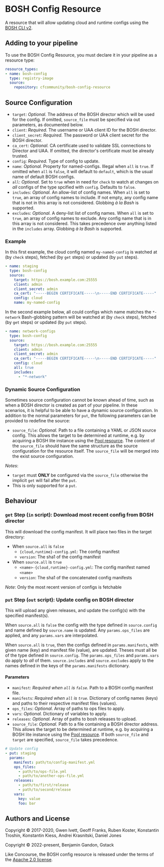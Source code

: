 # BOSH Config Resource

A resource that will allow updating cloud and runtime configs using the
[BOSH CLI v2][cli_v2].

[cli_v2]: https://bosh.io/docs/cli-v2/

## Adding to your pipeline

To use the BOSH Config Resource, you must declare it in your pipeline as a
resource type:

```yaml
resource_types:
- name: bosh-config
  type: registry-image
  source:
    repository: cfcommunity/bosh-config-resource
```

## Source Configuration

* `target`: *Optional.* The address of the BOSH director which will be used for
  the config. If omitted, `source_file` must be specified via out parameters, as
  documented below.
* `client`: *Required.* The username or UAA client ID for the BOSH director.
* `client_secret`: *Required.* The password or UAA client secret for the BOSH
  director.
* `ca_cert`: *Optional.* CA certificate used to validate SSL connections to
  Director and UAA. If omitted, the director's certificate must be already
  trusted.
* `config`: *Required.* Type of config to update.
* `name`: *Optional.* Property for named-configs. Illegal when `all` is `true`.
  If omitted when `all` is `false`, it will default to `default`, which is the
  usual name of default BOSH configs.
* `all`: *Optional.* Set to `true` when in need for `check` to watch at changes
  on _all_ configs of the type spcified with `config`. Defaults to `false`.
* `includes`: *Optional.* An allow-list of config names. When `all` is set to
  `true`, an array of config names to include. If not empty, any config name
  that is not in this array is not considered. Globbing _à la Bash_ is supported.
* `excludes`: *Optional.* A deny-list list of config names. When `all` is set to
  `true`, an array of config names to exclude. Any config name that is in this
  array is not considered. This takes precedence over anything listed in the
  `includes` array. Globbing _à la Bash_ is supported.

### Example

In this first example, the cloud config named `my-named-config` is watched at
(by `check` steps), fetched (by `get` steps) or updated (by `put` steps).

```yaml
- name: staging
  type: bosh-config
  source:
    target: https://bosh.example.com:25555
    client: admin
    client_secret: admin
    ca_cert: "-----BEGIN CERTIFICATE-----\n-----END CERTIFICATE-----"
    config: cloud
    name: my-named-config
```

In the second example below, all could configs which name matches the
`*-network` Bash-globbing pattern will be watched at (by `check` steps),
fetched (by `get` steps) or updated (by `put` steps).

```yaml
- name: network-configs
  type: bosh-config
  source:
    target: https://bosh.example.com:25555
    client: admin
    client_secret: admin
    ca_cert: "-----BEGIN CERTIFICATE-----\n-----END CERTIFICATE-----"
    config: cloud
    all: true
    includes:
      - "*-network"
```

### Dynamic Source Configuration

Sometimes source configuration cannot be known ahead of time, such as when a BOSH director is created as part of your
pipeline. In these scenarios, it is helpful to be able to have a dynamic source configuration. In addition to the
normal parameters for `put`, the following parameters can be provided to redefine the source:

* `source_file`: *Optional.* Path to a file containing a YAML or JSON source
  config. This allows the target to be determined at runtime, e.g. by acquiring
  a BOSH lite instance using the
  [Pool resource](https://github.com/concourse/pool-resource). The content of
  the `source_file` should have the same structure as the source configuration
  for the resource itself. The `source_file` will be merged into the exist
  source configuration.

_Notes_:
 - `target` must **ONLY** be configured via the `source_file` otherwise the implicit `get` will fail after the `put`.
 - This is only supported for a `put`.

## Behaviour

### `get` Step (`in` script): Download most recent config from BOSH director

This will download the config manifest. It will place two files in the target directory:

- When `source.all` is `false`
  - `{cloud,runtime}-config.yml`: The config manifest
  - `version`: The sha1 of the config manifest
- When `source.all` is `true`
  - `<name>-{cloud,runtime}-config.yml`: The config manifest named `<name>`
  - `version`: The sha1 of the concatenated config manifests

_Note_: Only the most recent version of configs is fetchable

### `put` Step (`out` script): Update config on BOSH director

This will upload any given releases, and update the config(s) with the specified
manifest(s).

When `source.all` is `false` the config with the type defined in `source.config`
and name defined by `source.name` is updated. Any `params.ops_files` are
applied, and any `params.vars` are interpolated.

When `source.all` is `true`, then the configs defined in `params.manifests`,
with given name (key) and manifest file (value), are updated. Theses must all be
of the type defined in `source.config`. The `params.ops_files` and `params.vars`
do apply to _all_ of them. `source.includes` and `source.excludes` apply to the
names defined in the keys of the `params.manifests` dictionary.

#### Parameters

* `manifest`: *Required when `all` is `false`.* Path to a BOSH config manifest
  file.
* `manifests`: *Required when `all` is `true`.* Dictionary of config names
  (keys) and paths to their respective manifest files (values).
* `ops_files`: *Optional.* Array of paths to ops files to apply.
* `vars`: *Optional.* Dictionary of variables to apply.
* `releases`: *Optional.* Array of paths to bosh releases to upload.
* `source_file`: *Optional.* Path to a file containing a BOSH director address.
  This allows the target to be determined at runtime, e.g. by acquiring a BOSH
  lite instance using the
  [Pool resource](https://github.com/concourse/pool-resource).
  If both `source_file` and `target` are specified, `source_file` takes
  precedence.


``` yaml
# Update config
- put: staging
  params:
    manifest: path/to/config-manifest.yml
    ops_files:
      - path/to/ops-file.yml
      - path/to/another-ops-file.yml
    releases:
      - path/to/first/release
      - path/to/second/release
    vars:
      key: value
      foo: bar
```



## Authors and License

Copyright © 2017-2020, Gwen Ivett, Geoff Franks, Ruben Koster, Konstantin
Troshin, Konstantin Kiess, Andrei Krasnitski, Daniel Jones

Copyright © 2022-present, Benjamin Gandon, Gstack

Like Concourse, the BOSH config resource is released under the terms of the
[Apache 2.0 license](http://www.apache.org/licenses/LICENSE-2.0).

<!--
# Local Variables:
# indent-tabs-mode: nil
# End:
-->
